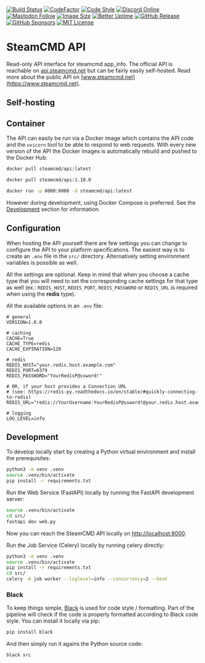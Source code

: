 [![Build Status](https://github.com/steamcmd/api/actions/workflows/deploy.yml/badge.svg)](https://github.com/steamcmd/api/actions)
[![CodeFactor](https://www.codefactor.io/repository/github/steamcmd/api/badge)](https://www.codefactor.io/repository/github/steamcmd/api)
[![Code Style](https://img.shields.io/badge/code%20style-black-000000.svg)](https://github.com/python/black)
[![Discord Online](https://img.shields.io/discord/928592378711912488.svg)](https://discord.steamcmd.net)
[![Mastodon Follow](https://img.shields.io/mastodon/follow/109302774947550572?domain=https%3A%2F%2Ffosstodon.org&style=flat)](https://fosstodon.org/@steamcmd)
[![Image Size](https://img.shields.io/docker/image-size/steamcmd/api/latest.svg)](https://hub.docker.com/r/steamcmd/api)
[![Better Uptime](https://betteruptime.com/status-badges/v1/monitor/ln3p.svg)](https://status.steamcmd.net)
[![GitHub Release](https://img.shields.io/github/v/release/steamcmd/api?label=version)](https://github.com/steamcmd/api/releases)
[![GitHub Sponsors](https://img.shields.io/github/sponsors/steamcmd)](https://github.com/sponsors/steamcmd)
[![MIT License](https://img.shields.io/badge/license-MIT-blue.svg)](LICENSE)

# SteamCMD API

Read-only API interface for steamcmd app_info. The official API is reachable on
[api.steamcmd.net](https://api.steamcmd.net) but can be fairly easily self-hosted.
Read more about the public API on [www.steamcmd.net](https://www.steamcmd.net).

## Self-hosting


## Container

The API can easily be run via a Docker image which contains the API code and the
`uvicorn` tool to be able to respond to web requests. With every new version of
the API the Docker images is automatically rebuild and pushed to the Docker Hub:
```bash
docker pull steamcmd/api:latest
```
```bash
docker pull steamcmd/api:1.10.0
```
```bash
docker run -p 8000:8000 -d steamcmd/api:latest
```
However during development, using Docker Compose is preferred. See the
[Development](#development) section for information.

## Configuration

When hosting the API yourself there are few settings you can change to configure
the API to your platform specifications. The easiest way is to create an `.env`
file in the `src/` directory. Alternatively setting environment variables is
possible as well.

All the settings are optional. Keep in mind that when you choose a cache type
that you will need to set the corresponding cache settings for that type as well
(ex.: `REDIS_HOST`, `REDIS_PORT`, `REDIS_PASSWORD` or `REDIS_URL` is required
when using the **redis** type).

All the available options in an `.env` file:
```
# general
VERSION=1.0.0

# caching
CACHE=True
CACHE_TYPE=redis
CACHE_EXPIRATION=120

# redis
REDIS_HOST="your.redis.host.example.com"
REDIS_PORT=6379
REDIS_PASSWORD="YourRedisP@ssword!"

# OR, if your host provides a Connection URL 
# (see: https://redis-py.readthedocs.io/en/stable/#quickly-connecting-to-redis)
REDIS_URL="redis://YourUsername:YourRedisP@ssword!@your.redis.host.example.com:6379"

# logging
LOG_LEVEL=info
```

## Development

To develop locally start by creating a Python virtual environment and install the prerequisites:
```bash
python3 -m venv .venv
source .venv/bin/activate
pip install -r requirements.txt
```

Run the Web Service (FastAPI) locally by running the FastAPI development server:
```bash
source .venv/bin/activate
cd src/
fastapi dev web.py
```
Now you can reach the SteamCMD API locally on [http://localhost:8000](http://localhost:8000).

Run the Job Service (Celery) locally by running celery directly:
```bash
python3 -m venv .venv
source .venv/bin/activate
pip install -r requirements.txt
cd src/
celery -A job worker --loglevel=info --concurrency=2 --beat
```

### Black

To keep things simple, [Black](https://github.com/python/black) is used for code
style / formatting. Part of the pipeline will check if the code is properly
formatted according to Black code style. You can install it locally via pip:
```bash
pip install black
```
And then simply run it agains the Python source code:
```bash
black src
```

